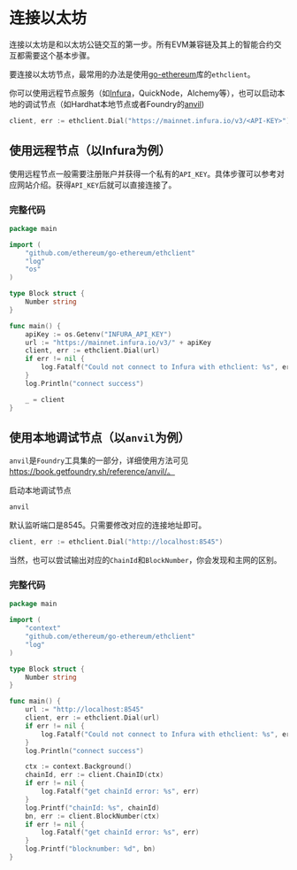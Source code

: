 # 连接以太坊

连接以太坊是和以太坊公链交互的第一步。所有EVM兼容链及其上的智能合约交互都需要这个基本步骤。

要连接以太坊节点，最常用的办法是使用[go-ethereum](https://github.com/ethereum/go-ethereum)库的`ethclient`。

你可以使用远程节点服务（如[Infura](https://app.infura.io/)，QuickNode，Alchemy等），也可以启动本地的调试节点（如Hardhat本地节点或者Foundry的[anvil](https://book.getfoundry.sh/reference/anvil/))

```go
client, err := ethclient.Dial("https://mainnet.infura.io/v3/<API-KEY>")
```

## 使用远程节点（以Infura为例）

使用远程节点一般需要注册账户并获得一个私有的`API_KEY`。具体步骤可以参考对应网站介绍。获得`API_KEY`后就可以直接连接了。

### 完整代码
```go
package main

import (
	"github.com/ethereum/go-ethereum/ethclient"
	"log"
	"os"
)

type Block struct {
	Number string
}

func main() {
	apiKey := os.Getenv("INFURA_API_KEY")
	url := "https://mainnet.infura.io/v3/" + apiKey
	client, err := ethclient.Dial(url)
	if err != nil {
		log.Fatalf("Could not connect to Infura with ethclient: %s", err)
	}
	log.Println("connect success")

	_ = client
}
```

## 使用本地调试节点（以`anvil`为例）

`anvil`是`Foundry`工具集的一部分，详细使用方法可见 https://book.getfoundry.sh/reference/anvil/。

启动本地调试节点
```bash
anvil
```
默认监听端口是8545。只需要修改对应的连接地址即可。

```go
client, err := ethclient.Dial("http://localhost:8545")
```

当然，也可以尝试输出对应的`ChainId`和`BlockNumber`，你会发现和主网的区别。

### 完整代码

```go
package main

import (
	"context"
	"github.com/ethereum/go-ethereum/ethclient"
	"log"
)

type Block struct {
	Number string
}

func main() {
	url := "http://localhost:8545"
	client, err := ethclient.Dial(url)
	if err != nil {
		log.Fatalf("Could not connect to Infura with ethclient: %s", err)
	}
	log.Println("connect success")

	ctx := context.Background()
	chainId, err := client.ChainID(ctx)
	if err != nil {
		log.Fatalf("get chainId error: %s", err)
	}
	log.Printf("chainId: %s", chainId)
	bn, err := client.BlockNumber(ctx)
	if err != nil {
		log.Fatalf("get chainId error: %s", err)
	}
	log.Printf("blocknumber: %d", bn)
}
```